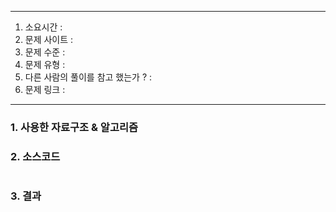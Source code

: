 
---

1. 소요시간 : 
2. 문제 사이트 : 
3. 문제 수준 : 
4. 문제 유형 : 
5. 다른 사람의 풀이를 참고 했는가 ? :
6. 문제 링크 : 

---

### 1. 사용한 자료구조 & 알고리즘

### 2. 소스코드
```java

```
### 3. 결과
